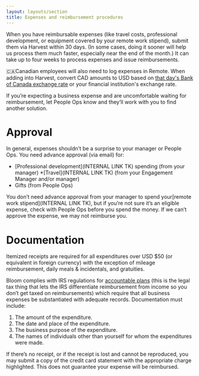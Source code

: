 ```yaml
---
layout: layouts/section
title: Expenses and reimbursement procedures
---
```


When you have reimbursable expenses (like travel costs, professional development, or equipment covered by your remote work stipend), submit them via Harvest within 30 days. (In some cases, doing it sooner will help us process them much faster, especially near the end of the month.) It can take up to four weeks to process expenses and issue reimbursements. 

🇨🇦Canadian employees will also need to log expenses in Remote. When adding into Harvest, convert CAD amounts to USD based on [that day's Bank of Canada exchange rate](https://www.bankofcanada.ca/rates/exchange/daily-exchange-rates-lookup/) or your financial institution's exchange rate.

If you’re expecting a business expense and are uncomfortable waiting for reimbursement, let People Ops know and they’ll work with you to find another solution.


# Approval

In general, expenses shouldn’t be a surprise to your manager or People Ops. You need advance approval (via email) for:

* [Professional development](INTERNAL LINK TK) spending (from your manager)
*[Travel](INTERNAL LINK TK) (from your Engagement Manager and/or manager)
* Gifts (from People Ops)

You don’t need advance approval from your manager to spend your[remote work stipend](INTERNAL LINK TK), but if you’re not sure it’s an eligible expense, check with People Ops before you spend the money. If we can’t approve the expense, we may not reimburse you.


# Documentation

Itemized receipts are required for all expenditures over USD $50 (or equivalent in foreign currency) with the exception of mileage reimbursement, daily meals & incidentals, and gratuities.

Bloom complies with IRS regulations for [accountable plans](https://www.investopedia.com/terms/a/accountableplan.asp#:~:text=According%20to%20IRS%20rules%2C%20under,company%20within%20a%20specified%20timeframe.)  (this is the legal tax thing that lets the IRS differentiate reimbursement from income so you don’t get taxed on reimbursements) which require that all business expenses be substantiated with adequate records. Documentation must include:

1. The amount of the expenditure.
1. The date and place of the expenditure.
1. The business purpose of the expenditure.
1. The names of individuals other than yourself for whom the expenditures were made.

If there’s no receipt, or if the receipt is lost and cannot be reproduced, you may submit a copy of the credit card statement with the appropriate charge highlighted. This does not guarantee your expense will be reimbursed.